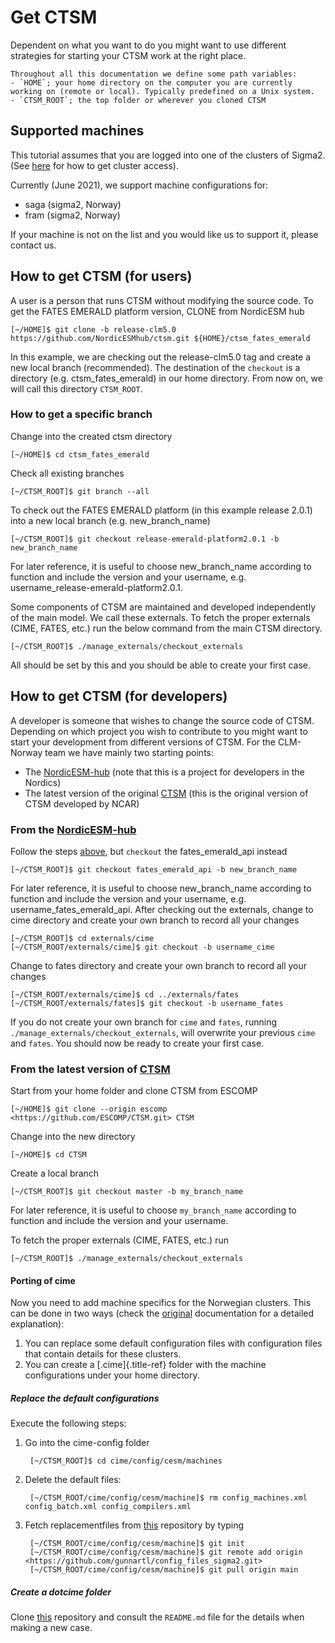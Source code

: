 # Get CTSM
Dependent on what you want to do you might want to use different strategies for starting your CTSM work at the right place. 

```{keypoints} Path variables
Throughout all this documentation we define some path variables:  
- `HOME`; your home directory on the computer you are currently working on (remote or local). Typically predefined on a Unix system.
- `CTSM_ROOT`; the top folder or wherever you cloned CTSM 
```


## Supported machines
This tutorial assumes that you are logged into one of the clusters of Sigma2. (See [here](https://metos-uio.github.io/CTSM-Norway-Documentation/prerequisite/#needed-accesses) for how to get cluster access). 

Currently (June 2021), we support machine configurations for: 
-   saga (sigma2, Norway)
-   fram (sigma2, Norway)

If your machine is not on the list and you would like us to support it,
please contact us.

## How to get CTSM (for users)
A user is a person that runs CTSM without modifying the source code. To get the FATES EMERALD platform version, CLONE from NordicESM hub

    [~/HOME]$ git clone -b release-clm5.0 https://github.com/NordicESMhub/ctsm.git ${HOME}/ctsm_fates_emerald

In this example, we are checking out the release-clm5.0 tag and create a
new local branch (recommended). The destination of the `checkout` is a
directory (e.g. ctsm\_fates\_emerald) in our home directory. From now on, we will call this directory `CTSM_ROOT`.

### How to get a specific branch
Change into the created ctsm directory

    [~/HOME]$ cd ctsm_fates_emerald

Check all existing branches

    [~/CTSM_ROOT]$ git branch --all

To check out the FATES EMERALD platform (in this example release 2.0.1)
into a new local branch (e.g. new\_branch\_name)

    [~/CTSM_ROOT]$ git checkout release-emerald-platform2.0.1 -b new_branch_name

For later reference, it is useful to choose new\_branch\_name according
to function and include the version and your username, e.g.
username\_release-emerald-platform2.0.1.

Some components of CTSM are maintained and developed independently of the main model. We call these externals.
To fetch the proper externals (CIME, FATES, etc.) run the below command from the main CTSM directory.

    [~/CTSM_ROOT]$ ./manage_externals/checkout_externals

All should be set by this and you should be able to create your first case.


## How to get CTSM (for developers)
A developer is someone that wishes to change the source code of CTSM. 
Depending on which project you wish to contribute to you might want to
start your development from different versions of CTSM. For the
CLM-Norway team we have mainly two starting points:

-   The [NordicESM-hub](https://github.com/NordicESMhub/ctsm) (note
    that this is a project for developers in the Nordics)
-   The latest version of the original
    [CTSM](https://github.com/ESCOMP/CTSM) (this is the original
    version of CTSM developed by NCAR)

### From the [NordicESM-hub](https://github.com/NordicESMhub/ctsm)

Follow the steps [above](https://metos-uio.github.io/CTSM-Norway-Documentation/get/#how-to-get-ctsm-for-users), but `checkout` the fates\_emerald\_api instead

    [~/CTSM_ROOT]$ git checkout fates_emerald_api -b new_branch_name

For later reference, it is useful to choose new\_branch\_name according
to function and include the version and your username, e.g.
username\_fates\_emerald\_api. After checking out the externals, change
to cime directory and create your own branch to record all your changes

    [~/CTSM_ROOT]$ cd externals/cime
    [~/CTSM_ROOT/externals/cime]$ git checkout -b username_cime

Change to fates directory and create your own branch to record all your
changes

    [~/CTSM_ROOT/externals/cime]$ cd ../externals/fates
    [~/CTSM_ROOT/externals/fates]$ git checkout -b username_fates

If you do not create your own branch for `cime` and `fates`, running
`./manage_externals/checkout_externals`, will overwrite your
previous `cime` and `fates`. You should now be ready to create your
first case.

### From the latest version of [CTSM](https://github.com/ESCOMP/CTSM)
Start from your home folder and clone CTSM from ESCOMP 

    [~/HOME]$ git clone --origin escomp <https://github.com/ESCOMP/CTSM.git> CTSM

Change into the new directory

    [~/HOME]$ cd CTSM

Create a local branch

    [~/CTSM_ROOT]$ git checkout master -b my_branch_name

For later reference, it is useful to choose `my_branch_name` according
to function and include the version and your username.

To fetch the proper externals (CIME, FATES, etc.) run

    [~/CTSM_ROOT]$ ./manage_externals/checkout_externals

#### Porting of cime

Now you need to add machine specifics for the Norwegian clusters. This
can be done in two ways (check the
[original](https://esmci.github.io/cime/versions/master/html/users_guide/porting-cime.html#steps-for-porting)
documentation for a detailed explanation):

1. You can replace some default configuration files with configuration files that contain details for these clusters.
2. You can create a [.cime]{.title-ref} folder with the machine configurations under your home directory.


##### Replace the default configurations
Execute the following steps:
1. Go into the cime-config folder

        [~/CTSM_ROOT]$ cd cime/config/cesm/machines

2. Delete the default files:

        [~/CTSM_ROOT/cime/config/cesm/machine]$ rm config_machines.xml config_batch.xml config_compilers.xml

3. Fetch replacementfiles from [this](https://github.com/gunnartl/config_files_sigma2.git) repository by typing

        [~/CTSM_ROOT/cime/config/cesm/machine]$ git init
        [~/CTSM_ROOT/cime/config/cesm/machine]$ git remote add origin <https://github.com/gunnartl/config_files_sigma2.git>
        [~/CTSM_ROOT/cime/config/cesm/machine]$ git pull origin main

##### Create a dotcime folder
Clone [this](https://github.com/MetOs-UiO/dotcime) repository and
consult the `README.md` file for the details when making a new
case.
